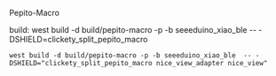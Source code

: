 Pepito-Macro

build:
    west build -d build/pepito-macro -p -b seeeduino_xiao_ble  -- -DSHIELD=clickety_split_pepito_macro

    west build -d build/pepito-macro -p -b seeeduino_xiao_ble  -- -DSHIELD="clickety_split_pepito_macro nice_view_adapter nice_view"